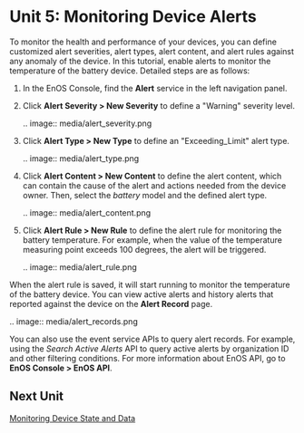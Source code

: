 #  Unit 5: Monitoring Device Alerts

To monitor the health and performance of your devices, you can define customized alert severities, alert types, alert content, and alert rules against any anomaly of the device. In this tutorial, enable alerts to monitor the temperature of the battery device. Detailed steps are as follows:

1. In the EnOS Console, find the **Alert** service in the left navigation panel.

2. Click **Alert Severity > New Severity** to define a "Warning" severity level.

   .. image:: media/alert_severity.png

3. Click **Alert Type > New Type** to define an "Exceeding_Limit" alert type.

   .. image:: media/alert_type.png

4. Click **Alert Content > New Content** to define the alert content, which can contain the cause of the alert and actions needed from the device owner. Then, select the *battery* model and the defined alert type.  

   .. image:: media/alert_content.png

5. Click **Alert Rule > New Rule** to define the alert rule for monitoring the battery temperature. For example, when the value of the temperature measuring point exceeds 100 degrees, the alert will be triggered.

   .. image:: media/alert_rule.png

When the alert rule is saved, it will start running to monitor the temperature of the battery device. You can view active alerts and history alerts that reported against the device on the **Alert Record** page.

.. image:: media/alert_records.png

You can also use the event service APIs to query alert records. For example, using the *Search Active Alerts* API to query active alerts by organization ID and other filtering conditions. For more information about EnOS API, go to **EnOS Console > EnOS API**.

## Next Unit

[Monitoring Device State and Data](viewing_data)

<!-- end -->

